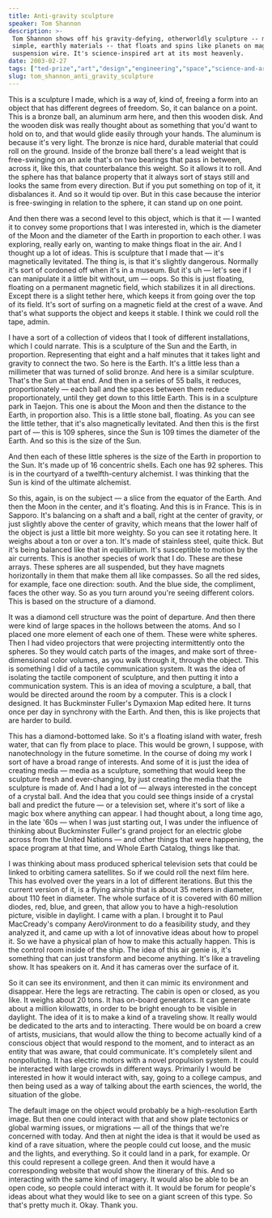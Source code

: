 ```yaml
---
title: Anti-gravity sculpture
speaker: Tom Shannon
description: >-
 Tom Shannon shows off his gravity-defying, otherworldly sculpture -- made of
 simple, earthly materials -- that floats and spins like planets on magnets and
 suspension wire. It's science-inspired art at its most heavenly.
date: 2003-02-27
tags: ["ted-prize","art","design","engineering","space","science-and-art"]
slug: tom_shannon_anti_gravity_sculpture
---
```


This is a sculpture I made, which is a way of, kind of, freeing a form into an object that
has different degrees of freedom. So, it can balance on a point. This is a bronze ball, an
aluminum arm here, and then this wooden disk. And the wooden disk was really thought about
as something that you'd want to hold on to, and that would glide easily through your
hands. The aluminum is because it's very light. The bronze is nice hard, durable material
that could roll on the ground. Inside of the bronze ball there's a lead weight that is
free-swinging on an axle that's on two bearings that pass in between, across it, like
this, that counterbalance this weight. So it allows it to roll. And the sphere has that
balance property that it always sort of stays still and looks the same from every
direction. But if you put something on top of it, it disbalances it. And so it would tip
over. But in this case because the interior is free-swinging in relation to the sphere, it
can stand up on one point.

And then there was a second level to this object, which is that it — I wanted it to convey
some proportions that I was interested in, which is the diameter of the Moon and the
diameter of the Earth in proportion to each other. I was exploring, really early on,
wanting to make things float in the air. And I thought up a lot of ideas. This is
sculpture that I made that — it's magnetically levitated. The thing is, is that it's
slightly dangerous. Normally it's sort of cordoned off when it's in a museum. But it's uh
— let's see if I can manipulate it a little bit without, um — oops. So this is just
floating, floating on a permanent magnetic field, which stabilizes it in all directions.
Except there is a slight tether here, which keeps it from going over the top of its field.
It's sort of surfing on a magnetic field at the crest of a wave. And that's what supports
the object and keeps it stable. I think we could roll the tape, admin.

I have a sort of a collection of videos that I took of different installations, which I
could narrate. This is a sculpture of the Sun and the Earth, in proportion. Representing
that eight and a half minutes that it takes light and gravity to connect the two. So here
is the Earth. It's a little less than a millimeter that was turned of solid bronze. And
here is a similar sculpture. That's the Sun at that end. And then in a series of 55 balls,
it reduces, proportionately — each ball and the spaces between them reduce
proportionately, until they get down to this little Earth. This is in a sculpture park in
Taejon. This one is about the Moon and then the distance to the Earth, in proportion also.
This is a little stone ball, floating. As you can see the little tether, that it's also
magnetically levitated. And then this is the first part of — this is 109 spheres, since the
Sun is 109 times the diameter of the Earth. And so this is the size of the
Sun.

And then each of these little spheres is the size of the Earth in proportion to the Sun.
It's made up of 16 concentric shells. Each one has 92 spheres. This is in the courtyard of
a twelfth-century alchemist. I was thinking that the Sun is kind of the ultimate
alchemist. 

So this, again, is on the subject — a slice from the equator of the Earth. And then the
Moon in the center, and it's floating. And this is in France. This is in Sapporo. It's
balancing on a shaft and a ball, right at the center of gravity, or just slightly above
the center of gravity, which means that the lower half of the object is just a little bit
more weighty. So you can see it rotating here. It weighs about a ton or over a ton. It's
made of stainless steel, quite thick. But it's being balanced like that in equilibrium.
It's susceptible to motion by the air currents. This is another species of work that I do.
These are these arrays. These spheres are all suspended, but they have magnets
horizontally in them that make them all like compasses. So all the red sides, for example,
face one direction: south. And the blue side, the compliment, faces the other way. So as
you turn around you're seeing different colors. This is based on the structure of a
diamond.

It was a diamond cell structure was the point of departure. And then there were kind of
large spaces in the hollows between the atoms. And so I placed one more element of each
one of them. These were white spheres. Then I had video projectors that were projecting
intermittently onto the spheres. So they would catch parts of the images, and make sort of
three-dimensional color volumes, as you walk through it, through the object. This is
something I did of a tactile communication system. It was the idea of isolating the
tactile component of sculpture, and then putting it into a communication system. This is
an idea of moving a sculpture, a ball, that would be directed around the room by a
computer. This is a clock I designed. It has Buckminster Fuller's Dymaxion Map edited here.
It turns once per day in synchrony with the Earth. And then, this is like projects that are
harder to build. 

This has a diamond-bottomed lake. So it's a floating island with water, fresh water, that
can fly from place to place. This would be grown, I suppose, with nanotechnology in the
future sometime. In the course of doing my work I sort of have a broad range of interests.
And some of it is just the idea of creating media — media as a sculpture, something that
would keep the sculpture fresh and ever-changing, by just creating the media that the
sculpture is made of. And I had a lot of — always interested in the concept of a crystal
ball. And the idea that you could see things inside of a crystal ball and predict the
future — or a television set, where it's sort of like a magic box where anything can
appear. I had thought about, a long time ago, in the late '60s — when I was just starting
out, I was under the influence of thinking about Buckminster Fuller's grand project for an
electric globe across from the United Nations — and other things that were happening, the
space program at that time, and Whole Earth Catalog, things like that.

I was thinking about mass produced spherical television sets that could be linked to
orbiting camera satellites. So if we could roll the next film here. This has evolved over
the years in a lot of different iterations. But this the current version of it, is a
flying airship that is about 35 meters in diameter, about 110 feet in diameter. The whole
surface of it is covered with 60 million diodes, red, blue, and green, that allow you to
have a high-resolution picture, visible in daylight. I came with a plan. I brought it to
Paul MacCready's company AeroVironment to do a feasibility study, and they analyzed it,
and came up with a lot of innovative ideas about how to propel it. So we have a physical
plan of how to make this actually happen. This is the control room inside of the ship. The
idea of this air genie is, it's something that can just transform and become anything.
It's like a traveling show. It has speakers on it. And it has cameras over the surface of
it.

So it can see its environment, and then it can mimic its environment and disappear. Here
the legs are retracting. The cabin is open or closed, as you like. It weighs about 20
tons. It has on-board generators. It can generate about a million kilowatts, in order to
be bright enough to be visible in daylight. The idea of it is to make a kind of a
traveling show. It really would be dedicated to the arts and to interacting. There would
be on board a crew of artists, musicians, that would allow the thing to become actually
kind of a conscious object that would respond to the moment, and to interact as an entity
that was aware, that could communicate. It's completely silent and nonpolluting. It has
electric motors with a novel propulsion system. It could be interacted with large crowds
in different ways. Primarily I would be interested in how it would interact with, say,
going to a college campus, and then being used as a way of talking about the earth
sciences, the world, the situation of the globe.

The default image on the object would probably be a high-resolution Earth image. But then
one could interact with that and show plate tectonics or global warming issues, or
migrations — all of the things that we're concerned with today. And then at night the idea
is that it would be used as kind of a rave situation, where the people could cut loose,
and the music and the lights, and everything. So it could land in a park, for example. Or
this could represent a college green. And then it would have a corresponding website that
would show the itinerary of this. And so interacting with the same kind of imagery. It
would also be able to be an open code, so people could interact with it. It would be forum
for people's ideas about what they would like to see on a giant screen of this type. So
that's pretty much it. Okay. Thank you. 

<!--
ad_duration=3.33
comment_count=82
event="TED2003"
external_start_time=0
intro_duration=11.82
is_subtitle_required="False"
is_talk_featured="True"
language="en"
language_swap="False"
native_language="en"
number_of_related_talks=6
number_of_speakers=1
number_of_subtitled_videos=21
number_of_tags=6
number_of_talk_download_languages=21
number_of_talk_more_resources=0
number_of_talk_recommendations=0
number_of_talks_take_actions=0
post_ad_duration=0.83
published_timestamp="2009-05-05 20:23:00"
recording_date="2003-02-27"
speaker_description="Sculptor"
speaker_is_published=1
speaker_name="Tom Shannon"
talk_name="Anti-gravity sculpture"
talks_tags=["ted-prize","art","design","engineering","space","science-and-art"]
url_audio="https://download.ted.com/talks/TomShannon_2003.mp3?apikey=acme-roadrunner"
url_photo_speaker="https://pe.tedcdn.com/images/ted/87287_254x191.jpg"
url_photo_talk="https://pe.tedcdn.com/images/ted/87286_800x600.jpg"
url_webpage="https://www.ted.com/talks/tom_shannon_anti_gravity_sculpture"
video_type_name="TED Stage Talk"
-->